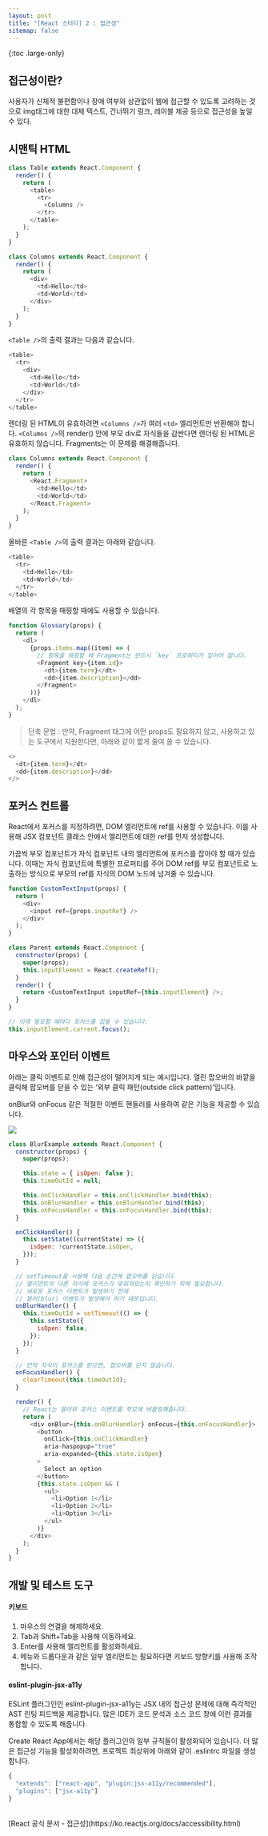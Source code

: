 ```yaml
---
layout: post
title: "[React 스터디] 2 : 접근성"
sitemap: false
---
```


{:toc .large-only}

## 접근성이란?

사용자가 신체적 불편함이나 장애 여부와 상관없이 웹에 접근할 수 있도록 고려하는 것으로 img태그에 대한 대체 텍스트, 건너뛰기 링크, 레이블 제공 등으로 접근성을 높일 수 있다.

## 시맨틱 HTML

```js
class Table extends React.Component {
  render() {
    return (
      <table>
        <tr>
          <Columns />
        </tr>
      </table>
    );
  }
}

class Columns extends React.Component {
  render() {
    return (
      <div>
        <td>Hello</td>
        <td>World</td>
      </div>
    );
  }
}
```

`<Table />`의 출력 결과는 다음과 같습니다.

```js
<table>
  <tr>
    <div>
      <td>Hello</td>
      <td>World</td>
    </div>
  </tr>
</table>
```

렌더링 된 HTML이 유효하려면 `<Columns />`가 여러 `<td>` 엘리먼트만 반환해야 합니다. `<Columns />`의 render() 안에 부모 div로 자식들을 감싼다면 렌더링 된 HTML은 유효하지 않습니다. Fragments는 이 문제를 해결해줍니다.

```js
class Columns extends React.Component {
  render() {
    return (
      <React.Fragment>
        <td>Hello</td>
        <td>World</td>
      </React.Fragment>
    );
  }
}
```

올바른 `<Table />`의 출력 결과는 아래와 같습니다.

```js
<table>
  <tr>
    <td>Hello</td>
    <td>World</td>
  </tr>
</table>
```

배열의 각 항목을 매핑할 때에도 사용할 수 있습니다.

```js
function Glossary(props) {
  return (
    <dl>
      {props.items.map((item) => (
        // 항목을 매핑할 때 Fragment는 반드시 `key` 프로퍼티가 있어야 합니다.
        <Fragment key={item.id}>
          <dt>{item.term}</dt>
          <dd>{item.description}</dd>
        </Fragment>
      ))}
    </dl>
  );
}
```

> 단축 문법 : 만약, Fragment 태그에 어떤 props도 필요하지 않고, 사용하고 있는 도구에서 지원한다면, 아래와 같이 짧게 줄여 쓸 수 있습니다.

```js
<>
  <dt>{item.term}</dt>
  <dd>{item.description}</dd>
</>
```

## 포커스 컨트롤

React에서 포커스를 지정하려면, DOM 엘리먼트에 ref를 사용할 수 있습니다.
이를 사용해 JSX 컴포넌트 클래스 안에서 엘리먼트에 대한 ref를 먼저 생성합니다.

가끔씩 부모 컴포넌트가 자식 컴포넌트 내의 엘리먼트에 포커스를 잡아야 할 때가 있습니다. 이때는 자식 컴포넌트에 특별한 프로퍼티를 주어 DOM ref를 부모 컴포넌트로 노출하는 방식으로 부모의 ref를 자식의 DOM 노드에 넘겨줄 수 있습니다.

```js
function CustomTextInput(props) {
  return (
    <div>
      <input ref={props.inputRef} />
    </div>
  );
}

class Parent extends React.Component {
  constructor(props) {
    super(props);
    this.inputElement = React.createRef();
  }
  render() {
    return <CustomTextInput inputRef={this.inputElement} />;
  }
}

// 이제 필요할 때마다 포커스를 잡을 수 있습니다.
this.inputElement.current.focus();
```

## 마우스와 포인터 이벤트

아래는 클릭 이벤트로 인해 접근성이 떨어지게 되는 예시입니다. 열린 팝오버의 바깥을 클릭해 팝오버를 닫을 수 있는 ‘외부 클릭 패턴(outside click pattern)’입니다.

onBlur와 onFocus 같은 적절한 이벤트 핸들러를 사용하여 같은 기능을 제공할 수 있습니다.

<img src="https://img1.daumcdn.net/thumb/R1280x0/?scode=mtistory2&fname=https%3A%2F%2Fblog.kakaocdn.net%2Fdn%2FbWoLkx%2FbtqG6I4N2e1%2FoWBzC09D1Th1ccKCTSWHKK%2Fimg.gif">

```js
class BlurExample extends React.Component {
  constructor(props) {
    super(props);

    this.state = { isOpen: false };
    this.timeOutId = null;

    this.onClickHandler = this.onClickHandler.bind(this);
    this.onBlurHandler = this.onBlurHandler.bind(this);
    this.onFocusHandler = this.onFocusHandler.bind(this);
  }

  onClickHandler() {
    this.setState((currentState) => ({
      isOpen: !currentState.isOpen,
    }));
  }

  // setTimeout을 사용해 다음 순간에 팝오버를 닫습니다.
  // 엘리먼트의 다른 자식에 포커스가 맞춰져있는지 확인하기 위해 필요합니다.
  // 새로운 포커스 이벤트가 발생하기 전에
  // 블러(blur) 이벤트가 발생해야 하기 때문입니다.
  onBlurHandler() {
    this.timeOutId = setTimeout(() => {
      this.setState({
        isOpen: false,
      });
    });
  }

  // 만약 자식이 포커스를 받으면, 팝오버를 닫지 않습니다.
  onFocusHandler() {
    clearTimeout(this.timeOutId);
  }

  render() {
    // React는 블러와 포커스 이벤트를 부모에 버블링해줍니다.
    return (
      <div onBlur={this.onBlurHandler} onFocus={this.onFocusHandler}>
        <button
          onClick={this.onClickHandler}
          aria-haspopup="true"
          aria-expanded={this.state.isOpen}
        >
          Select an option
        </button>
        {this.state.isOpen && (
          <ul>
            <li>Option 1</li>
            <li>Option 2</li>
            <li>Option 3</li>
          </ul>
        )}
      </div>
    );
  }
}
```

## 개발 및 테스트 도구

#### 키보드

1. 마우스의 연결을 해제하세요.
2. Tab과 Shift+Tab을 사용해 이동하세요.
3. Enter를 사용해 엘리먼트를 활성화하세요.
4. 메뉴와 드롭다운과 같은 일부 엘리먼트는 필요하다면 키보드 방향키를 사용해 조작합니다.

#### eslint-plugin-jsx-a11y

ESLint 플러그인인 eslint-plugin-jsx-a11y는 JSX 내의 접근성 문제에 대해 즉각적인 AST 린팅 피드백을 제공합니다. 많은 IDE가 코드 분석과 소스 코드 창에 이런 결과를 통합할 수 있도록 해줍니다.

Create React App에서는 해당 플러그인의 일부 규칙들이 활성화되어 있습니다. 더 많은 접근성 기능을 활성화하려면, 프로젝트 최상위에 아래와 같이 .eslintrc 파일을 생성합니다.

```js
{
  "extends": ["react-app", "plugin:jsx-a11y/recommended"],
  "plugins": ["jsx-a11y"]
}
```

<br/>
[React 공식 문서 - 접근성](https://ko.reactjs.org/docs/accessibility.html)
